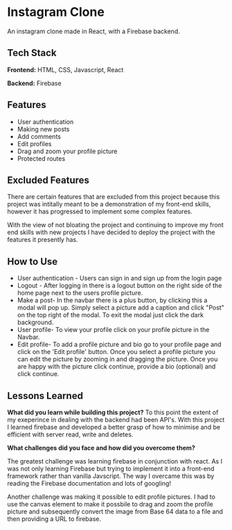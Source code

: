 # Instagram Clone

An instagram clone made in React, 
with a Firebase backend.



## Tech Stack

**Frontend:** HTML, CSS, Javascript, React

**Backend:** Firebase


## Features

- User authentication
- Making new posts 
- Add comments
- Edit profiles
- Drag and zoom your profile picture
- Protected routes

## Excluded Features

There are certain features that are excluded from this 
project because this project was intitally meant 
to be a demonstration of my front-end skills, 
however it has progressed to implement some complex features.

With the view of not bloating the project and continuing 
to improve my front end skills with new projects I have decided 
to deploy the project with the features it presently
has.

## How to Use
- User authentication - Users can sign in and sign up from the login page
- Logout - After logging in there is a logout button on the right side of the home page next to the users profile picture.
- Make a post- In the navbar there is a plus button, by clicking this a modal will pop up. Simply select a picture add a caption and click "Post" on the top right of the modal. To exit the modal just click the dark background.
- User profile- To view your profile click on your profile picture in the Navbar.
- Edit profile- To add a profile picture and bio go to your profile page and click on the 'Edit profile' button. Once you select a profile picture you can edit the picture by zooming in and dragging the picture. Once you are happy with the picture click continue, provide a bio (optional) and click continue.

## Lessons Learned

**What did you learn while building this project?**
To this point the extent of my exeperince in dealing with the backend had been API's. 
With this project I learned firebase and developed a better grasp of how to minimise and be efficient with server read, write and deletes.


**What challenges did you face and how did you overcome them?**

The greatest challenge was learning firebase in conjunction with react.
As I was not only learning Firebase but trying to implement it into a front-end framework rather than 
vanilla Javscript. The way I overcame this was by reading the Firebase documentation and lots of googling!

Another challenge was making it possible to edit profile pictures. I had to use the canvas element to make it possbile to drag and zoom the profile picture and subsequently convert the image from Base 64 data to a file and then providing a URL to firebase.

